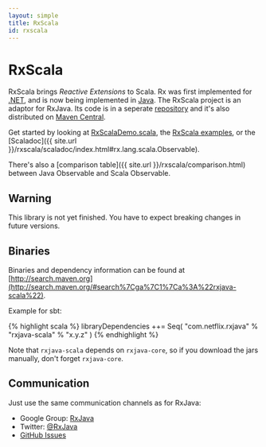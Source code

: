 ```yaml
---
layout: simple
title: RxScala
id: rxscala
---
```


# RxScala

RxScala brings *Reactive Extensions* to Scala. Rx was first implemented for [.NET](https://rx.codeplex.com), and is now being implemented in [Java](https://github.com/ReactiveX/RxJava). The RxScala project is an adaptor for RxJava. Its code is in a seperate [repository](https://github.com/ReactiveX/RxScala) and it's also distributed on [Maven Central](http://search.maven.org/#search%7Cga%7C1%7Ca%3A%22rxjava-scala%22).

Get started by looking at [RxScalaDemo.scala](https://github.com/ReactiveX/RxScala/blob/0.x/src/examples/scala/rx/lang/scala/examples/RxScalaDemo.scala), the [RxScala examples](https://github.com/ReactiveX/RxScala/tree/0.x/src/examples), or the [Scaladoc]({{ site.url }}/rxscala/scaladoc/index.html#rx.lang.scala.Observable).

There's also a [comparison table]({{ site.url }}/rxscala/comparison.html) between Java Observable and Scala Observable.

## Warning

This library is not yet finished. You have to expect breaking changes in future versions.

## Binaries

Binaries and dependency information can be found at [http://search.maven.org](http://search.maven.org/#search%7Cga%7C1%7Ca%3A%22rxjava-scala%22).

Example for sbt:

{% highlight scala %}
libraryDependencies ++= Seq(
  "com.netflix.rxjava" % "rxjava-scala" % "x.y.z"
)
{% endhighlight %}

Note that `rxjava-scala` depends on `rxjava-core`, so if you download the jars manually, don't forget `rxjava-core`.

## Communication

Just use the same communication channels as for RxJava:

-    Google Group: [RxJava](http://groups.google.com/d/forum/rxjava)
-    Twitter: [@RxJava](http://twitter.com/RxJava)
-    [GitHub Issues](https://github.com/ReactiveX/RxScala/issues)

